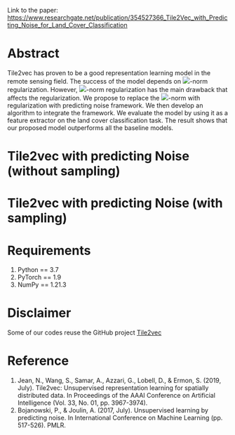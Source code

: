 Link to the paper: https://www.researchgate.net/publication/354527366_Tile2Vec_with_Predicting_Noise_for_Land_Cover_Classification

# Abstract
Tile2vec has proven to be a good representation learning model in the remote sensing field. The success of the model depends on <img src="https://render.githubusercontent.com/render/math?math=l^2">-norm regularization. However, <img src="https://render.githubusercontent.com/render/math?math=l^2">-norm regularization has the main drawback that affects the regularization. We propose to replace the <img src="https://render.githubusercontent.com/render/math?math=l^2">-norm with regularization with predicting noise framework. We then develop an algorithm to integrate the framework. We evaluate the model by using it as a feature extractor on the land cover classification task. The result shows that our proposed model outperforms all the baseline models.

# Tile2vec with predicting Noise (without sampling)

# Tile2vec with predicting Noise (with sampling)

# Requirements
1. Python == 3.7
2. PyTorch == 1.9
3. NumPy == 1.21.3

# Disclaimer
Some of our codes reuse the GitHub project [Tile2vec](https://github.com/ermongroup/tile2vec)

# Reference
1. Jean, N., Wang, S., Samar, A., Azzari, G., Lobell, D., & Ermon, S. (2019, July). Tile2vec: Unsupervised representation learning for spatially distributed data. In Proceedings of the AAAI Conference on Artificial Intelligence (Vol. 33, No. 01, pp. 3967-3974).
2. Bojanowski, P., & Joulin, A. (2017, July). Unsupervised learning by predicting noise. In International Conference on Machine Learning (pp. 517-526). PMLR.
